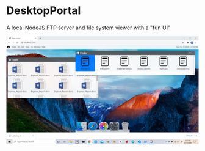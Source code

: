 # DesktopPortal
A local NodeJS FTP server and file system viewer  with a "fun UI"

![FilePortal](https://raw.githubusercontent.com/MicroJEdi/DesktopPortal/main/DesktopPortal.jpg)

